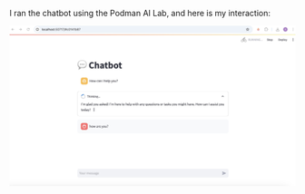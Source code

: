 I ran the chatbot using the Podman AI Lab, and here is my interaction:

![Chatbot Interaction Screenshot](images/screenshot.jpg)
